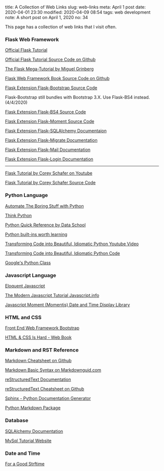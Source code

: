 title: A Collection of Web Links
slug: web-links
meta: April 1 post 
date: 2020-04-01 23:30
modified: 2020-04-09 08:54
tags: web development
note: A short post on April 1, 2020
no: 34

This page has a collection of web links that I visit often. 

### Flask Web Framework

[Official Flask Tutorial](https://flask.palletsprojects.com/en/1.1.x/tutorial/)

[Official Flask Tutorial Source Code on Github](https://github.com/pallets/flask/tree/master/examples/tutorial)

[The Flask Mega-Tutorial by Miguel Grinberg](https://blog.miguelgrinberg.com/post/the-flask-mega-tutorial-part-i-hello-world)

[Flask Web Framework Book Source Code on Github](https://github.com/miguelgrinberg/flasky)

[Flask Extension Flask-Bootstrap Source Code](https://github.com/mbr/flask-bootstrap)

<p class="pl-3">Flask-Bootstrap still bundles with Bootstrap 3.X.  Use Flask-BS4 instead. (4/4/2020)</p>

[Flask Extension Flask-BS4 Source Code](https://github.com/hfilimonescu/flask-bs4)

[Flask Extension Flask-Moment Source Code](https://github.com/miguelgrinberg/Flask-Moment)

[Flask Extension Flask-SQLAlchemy Documentaion](https://flask-sqlalchemy.palletsprojects.com/en/2.x/)

[Flask Extension Flask-Migrate Documentation](https://flask-migrate.readthedocs.io/en/latest/)

[Flask Extension Flask-Mail Documentation](https://pythonhosted.org/Flask-Mail/)

[Flask Extension Flask-Login Documentation](https://flask-login.readthedocs.io/en/latest/)

<hr>

[Flask Tutorial by Corey Schafer on Youtube ](https://www.youtube.com/playlist?list=PL-osiE80TeTs4UjLw5MM6OjgkjFeUxCYH)

[Flask Tutorial by Corey Schafer Source Code](https://github.com/CoreyMSchafer/code_snippets/tree/master/Python/Flask_Blog)


### Python Language

[Automate The Boring Stuff with Python](https://automatetheboringstuff.com/)

[Think Python](http://greenteapress.com/thinkpython2/html/index.html)

[Python Quick Reference by Data School](https://nbviewer.jupyter.org/github/justmarkham/python-reference/blob/master/reference.ipynb)

[Python built-ins worth learning](https://treyhunner.com/2019/05/python-builtins-worth-learning/)

[Transforming Code into Beautiful, Idiomatic Python Youtube Video](https://youtu.be/OSGv2VnC0go)

[Transforming Code into Beautiful, Idiomatic Python Code](https://github.com/JeffPaine/beautiful_idiomatic_python)

[Google's Python Class](https://developers.google.com/edu/python/)


### Javascript Language

[Eloquent Javascript](https://eloquentjavascript.net/)

[The Modern Javascript Tutorial Javascript.info](https://javascript.info/)

[Javascript Moment (Momentjs) Date and Time Display Library](https://momentjs.com/)


### HTML and CSS

[Front End Web Framework Bootstrap](https://getbootstrap.com/)

[HTML & CSS Is Hard - Web Book](https://www.internetingishard.com/html-and-css/)


### Markdown and RST Reference

[Markdown Cheatsheet on Github](https://github.com/adam-p/markdown-here/wiki/Markdown-Cheatsheet)

[Markdown Basic Syntax on Markdownguid.com](https://www.markdownguide.org/basic-syntax/)

[reStructuredText Documentation](https://docutils.sourceforge.io/rst.html)

[reStructuredText Cheatsheet on Github](https://github.com/ralsina/rst-cheatsheet/blob/master/rst-cheatsheet.rst)

[Sphinx - Python Documentation Generator](https://www.sphinx-doc.org/en/master/)

[Python Markdown Package](https://python-markdown.github.io/)

### Database

[SQLAlchemy Documentation](https://docs.sqlalchemy.org/en/13/)

[MySql Tutorial Website](https://www.mysqltutorial.org/)

### Date and Time

[For a Good Strftime](https://www.foragoodstrftime.com/)








